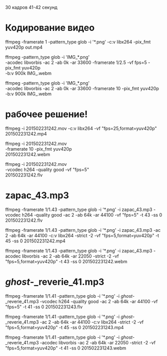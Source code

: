 30 кадров 41-42 секунд
# Кодирование видео
ffmpeg -framerate 1 -pattern_type glob -i '*.png' -c:v libx264 -pix_fmt yuv420p out.mp4


ffmpeg  -pattern_type glob  -i 'IMG_*.png' \
-acodec libvorbis -ac 2 -ab 0k -ar 33600 -framerate 1/2.5 -vf fps=5 -pix_fmt yuv420p \
-b:v 900k IMG_.webm

ffmpeg  -pattern_type glob  -i 'IMG_*.png' \
-acodec libvorbis -ac 2 -ab 0k -ar 33600 -framerate 10 -pix_fmt yuv420p \
-b:v 900k IMG_.webm

# рабочее решение!

ffmpeg -i 201502231242.mov -c:v libx264 -vf "fps=25,format=yuv420p" 201502231242.mp4

ffmpeg  -i 201502231242.mov \
 -framerate 10 -pix_fmt yuv420p \
201502231242.webm

ffmpeg -i 201502231242.mov \
-vcodec h264 -quality good -vf "fps=5" \
201502231242.flv

# zapac_43.mp3

ffmpeg -framerate 1/1.43 -pattern_type glob -i '*.png' -i zapac_43.mp3 -vcodec h264 -quality good -ac 2 -ab 64k -ar 44100 -vf "fps=5" -t 43 -ss 0 201502231242.flv

ffmpeg -framerate 1/1.43 -pattern_type glob -i '*.png' -i zapac_43.mp3 -ac 2 -ab 64k -ar 44100 -c:v libx264 -strict -2 -vf "fps=5,format=yuv420p" -t 45 -ss 0 201502231242.mp4

ffmpeg -framerate 1/1.43 -pattern_type glob -i '*.png' -i zapac_43.mp3 -acodec libvorbis -ac 2 -ab 64k -ar 22050 -strict -2 -vf "fps=5,format=yuv420p" -t 43 -ss 0 201502231242.webm

# _ghost_-_reverie_41.mp3

ffmpeg -framerate 1/1.41 -pattern_type glob -i '*.png' -i _ghost_-_reverie_41.mp3 -vcodec h264 -quality good -ac 2 -ab 64k -ar 44100 -vf "fps=5" -t 41 -ss 0 201502231243.flv

ffmpeg -framerate 1/1.41 -pattern_type glob -i '*.png' -i _ghost_-_reverie_41.mp3 -ac 2 -ab 64k -ar 44100 -c:v libx264 -strict -2 -vf "fps=5,format=yuv420p" -t 45 -ss 0 201502231243.mp4

ffmpeg -framerate 1/1.41 -pattern_type glob -i '*.png' -i _ghost_-_reverie_41.mp3 -acodec libvorbis -ac 2 -ab 64k -ar 22050 -strict -2 -vf "fps=5,format=yuv420p" -t 41 -ss 0 201502231243.webm
